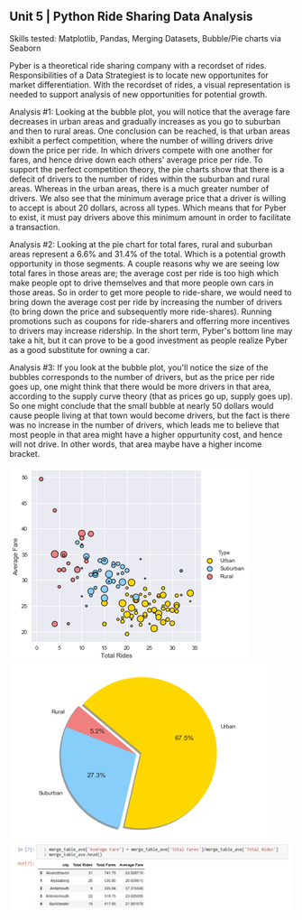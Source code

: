 ## Unit 5 | Python Ride Sharing Data Analysis

Skills tested: Matplotlib, Pandas, Merging Datasets, Bubble/Pie charts via Seaborn

Pyber is a theoretical ride sharing company with a recordset of rides.  Responsibilities of a Data Strategiest is to locate new opportunites for market differentiation.  With the recordset of rides, a visual representation is needed to support analysis of new opportunities for potential growth.  

Analysis #1: Looking at the bubble plot, you will notice that the average fare decreases in urban areas and gradually increases as you go to suburban and then to rural areas. One conclusion can be reached, is that urban areas exhibit a perfect competition, where the number of willing drivers drive down the price per ride. In which drivers compete with one another for fares, and hence drive down each others' average price per ride. To support the perfect competition theory, the pie charts show that there is a defecit of drivers to the number of rides within the suburban and rural areas. Whereas in the urban areas, there is a much greater number of drivers. We also see that the minimum average price that a driver is willing to accept is about 20 dollars, across all types. Which means that for Pyber to exist, it must pay drivers above this minimum amount in order to facilitate a transaction.

Analysis #2: Looking at the pie chart for total fares, rural and suburban areas represent a 6.6% and 31.4% of the total. Which is a potential growth opportunity in those segments. A couple reasons why we are seeing low total fares in those areas are; the average cost per ride is too high which make people opt to drive themselves and that more people own cars in those areas. So in order to get more people to ride-share, we would need to bring down the average cost per ride by increasing the number of drivers (to bring down the price and subsequently more ride-shares). Running promotions such as coupons for ride-sharers and offerring more incentives to drivers may increase ridership. In the short term, Pyber's bottom line may take a hit, but it can prove to be a good investment as people realize Pyber as a good substitute for owning a car.

Analysis #3: If you look at the bubble plot, you'll notice the size of the bubbles corresponds to the number of drivers, but as the price per ride goes up, one might think that there would be more drivers in that area, according to the supply curve theory (that as prices go up, supply goes up). So one might conclude that the small bubble at nearly 50 dollars would cause people living at that town would become drivers, but the fact is there was no increase in the number of drivers, which leads me to believe that most people in that area might have a higher oppurtunity cost, and hence will not drive. In other words, that area maybe have a higher income bracket.

![](images/Bubblechart5.png)
![](images/Piechart5.png)
![](images/Capture.png)

